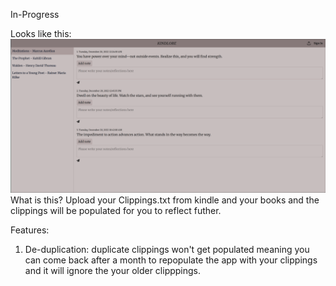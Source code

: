 In-Progress

Looks like this:
![App UI](image.png)
What is this?
Upload your Clippings.txt from kindle and your books and the clippings will be populated for you to reflect futher. 

Features:
1. De-duplication: duplicate clippings won't get populated meaning you can come back after a month to repopulate the app with your clippings and it will ignore the your older clipppings.   
